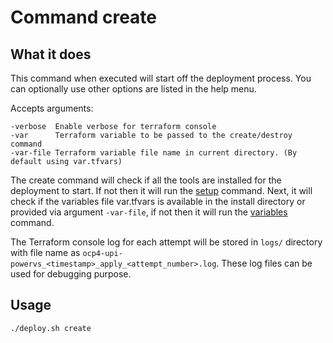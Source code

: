 # Command create

## What it does

This command when executed will start off the deployment process. You can optionally use other options are listed in the help menu.

Accepts arguments:
```
-verbose  Enable verbose for terraform console
-var      Terraform variable to be passed to the create/destroy command
-var-file Terraform variable file name in current directory. (By default using var.tfvars)
```

The create command will check if all the tools are installed for the deployment to start. If not then it will run the [setup](setup.md) command. Next, it will check if the variables file var.tfvars is available in the install directory or provided via argument `-var-file`, if not then it will run the [variables](variables.md) command.

The Terraform console log for each attempt will be stored in `logs/` directory with file name as `ocp4-upi-powervs_<timestamp>_apply_<attempt_number>.log`. These log files can be used for debugging purpose.

## Usage

```
./deploy.sh create
```
